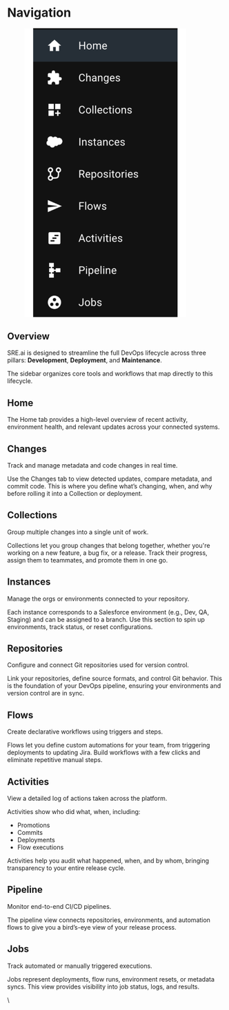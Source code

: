 # Navigation

<figure><img src=".gitbook/assets/The Sidebar (1).png" alt="" width="375"><figcaption></figcaption></figure>

## **Overview**

SRE.ai is designed to streamline the full DevOps lifecycle across three pillars: **Development**, **Deployment**, and **Maintenance**.&#x20;

The sidebar organizes core tools and workflows that map directly to this lifecycle.

## **Home**

The Home tab provides a high-level overview of recent activity, environment health, and relevant updates across your connected systems.

## **Changes**

Track and manage metadata and code changes in real time.

Use the Changes tab to view detected updates, compare metadata, and commit code. This is where you define what’s changing, when, and why before rolling it into a Collection or deployment.

## **Collections**

Group multiple changes into a single unit of work.

Collections let you group changes that belong together, whether you're working on a new feature, a bug fix, or a release. Track their progress, assign them to teammates, and promote them in one go.

## **Instances**

Manage the orgs or environments connected to your repository.

Each instance corresponds to a Salesforce environment (e.g., Dev, QA, Staging) and can be assigned to a branch. Use this section to spin up environments, track status, or reset configurations.

## Repositories

Configure and connect Git repositories used for version control.

Link your repositories, define source formats, and control Git behavior. This is the foundation of your DevOps pipeline, ensuring your environments and version control are in sync.

## **Flows**

Create declarative workflows using triggers and steps.

Flows let you define custom automations for your team, from triggering deployments to updating Jira. Build workflows with a few clicks and eliminate repetitive manual steps.

## **Activities**

View a detailed log of actions taken across the platform.

Activities show who did what, when, including:&#x20;

* Promotions
* Commits
* Deployments
* Flow executions

Activities help you audit what happened, when, and by whom, bringing transparency to your entire release cycle.

## **Pipeline**

Monitor end-to-end CI/CD pipelines.

The pipeline view connects repositories, environments, and automation flows to give you a bird’s-eye view of your release process.

## **Jobs**

Track automated or manually triggered executions.

Jobs represent deployments, flow runs, environment resets, or metadata syncs. This view provides visibility into job status, logs, and results.

\
